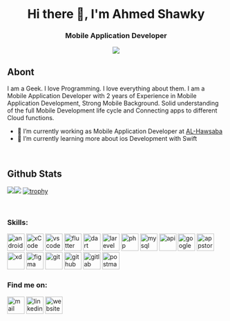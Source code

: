 <h1 align="center">Hi there 👋, I'm Ahmed Shawky</h1>
<h3 align="center">Mobile Application Developer</h3>
<p align="center"> <img src="https://readme-typing-svg.herokuapp.com?lines=Welcome+to+my+GitHub+Profile+🧑‍💻" /> </p>

## Abont
I am a Geek. I love Programming. I love everything about them. 
I am a Mobile Application Developer with 2 years of Experience in Mobile Application Development, 
Strong Mobile Background. Solid understanding of the full Mobile Development life cycle and Connecting apps to different Cloud functions.

- 🔭 I’m currently working as Mobile Application Developer at <a href="https://alhawsaba.com/" target="_blank">AL-Hawsaba</a>
- 🌱 I’m currently learning more about ios Development with Swift
<br/>

## Github Stats  

![](https://github-readme-stats.vercel.app/api/top-langs/?username=AhmedShawkyAhmed&theme=dark&layout=compact&hide_border=true&langs_count=10&card_width=300)![](https://github-readme-stats.vercel.app/api?username=AhmedShawkyAhmed&show_icons=true&theme=dark&show_icons=true&count_private=true&hide_border=true&line_height=29)
[![trophy](https://github-profile-trophy.vercel.app/?username=AhmedShawkyAhmed&theme=onestar&row=&column=7&hide_border=true)](https://github.com/ryo-ma/github-profile-trophy)




<br/>

### Skills: 
<img src='https://github.ahmedshawky.fun/android.png' alt='android' height='40'> <img src='https://github.ahmedshawky.fun/xcode.png' alt='xCode' height='40'> <img src='https://github.ahmedshawky.fun/vsc.png' alt='vscode' height='40'> <img src='https://github.ahmedshawky.fun/flutter.png' alt='flutter' height='40'> <img src='https://github.ahmedshawky.fun/dart.png' alt='dart' height='40'> <img src='https://github.ahmedshawky.fun/laravel.png' alt='larevel' height='40'> <img src='https://github.ahmedshawky.fun/php.png' alt='php' height='40'> <img src='https://github.ahmedshawky.fun/mysql.png' alt='mysql' height='40'> <img src='https://github.ahmedshawky.fun/api.png' alt='api' height='40'> <img src='https://github.ahmedshawky.fun/gPlay.png' alt='google play' height='40'> <img src='https://github.ahmedshawky.fun/appstore.png' alt='appstore' height='40'> <img src='https://github.ahmedshawky.fun/xd.png' alt='xd' height='40'> <img src='https://github.ahmedshawky.fun/figma.png' alt='figma' height='40'> <img src='https://github.ahmedshawky.fun/git.png' alt='git' height='40'> <img src='https://github.ahmedshawky.fun/github.png' alt='github' height='40'> <img src='https://github.ahmedshawky.fun/gitlab.png' alt='gitlab' height='40'> <img src='https://github.ahmedshawky.fun/postman.png' alt='postman' height='40'>


### Find me on: 
<a href="mailto:ahmedshawkyahmed392@gmail.com"><img src='https://github.ahmedshawky.fun/Gmail.png' alt='mail' height='40'></a> 
[<img src='https://github.ahmedshawky.fun/in.png' alt='linkedin' height='40'>](https://www.linkedin.com/in/ahmed-shawky-ahmed//)  [<img src='https://github.ahmedshawky.fun/cv.png' alt='website' height='40'>](https://ahmedshawkyahmed.github.io/Online_Resume/)  
